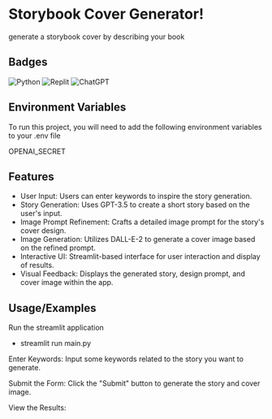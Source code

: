 
# Storybook Cover Generator!

generate a storybook cover by describing your book

## Badges
![Python](https://img.shields.io/badge/python-3670A0?style=for-the-badge&logo=python&logoColor=ffdd54)
![Replit](https://img.shields.io/badge/Replit-DD1200?style=for-the-badge&logo=Replit&logoColor=white)
![ChatGPT](https://img.shields.io/badge/chatGPT-74aa9c?style=for-the-badge&logo=openai&logoColor=white)


## Environment Variables

To run this project, you will need to add the following environment variables to your .env file

OPENAI_SECRET



## Features

- User Input: Users can enter keywords to inspire the story generation.
- Story Generation: Uses GPT-3.5 to create a short story based on the user's input.
- Image Prompt Refinement: Crafts a detailed image prompt for the story's cover design.
- Image Generation: Utilizes DALL-E-2 to generate a cover image based on the refined prompt.
- Interactive UI: Streamlit-based interface for user interaction and display of results.
- Visual Feedback: Displays the generated story, design prompt, and cover image within the app.


## Usage/Examples

Run the streamlit application
- streamlit run main.py

Enter Keywords: Input some keywords related to the story you want to generate.

Submit the Form: Click the "Submit" button to generate the story and cover image.

View the Results:

